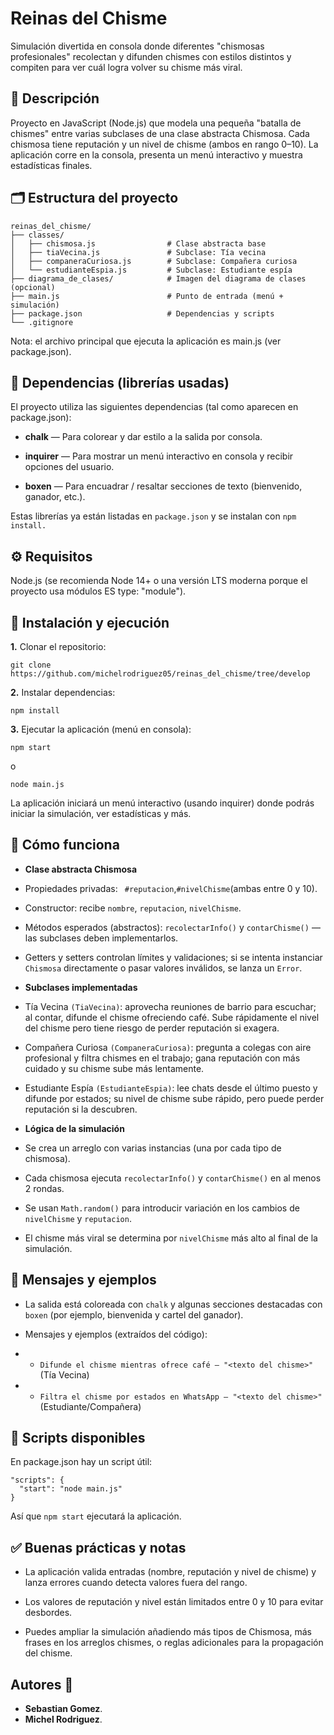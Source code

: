 # Reinas del Chisme

Simulación divertida en consola donde diferentes "chismosas profesionales" recolectan y difunden chismes con estilos distintos y compiten para ver cuál logra volver su chisme más viral.

## 🔖 Descripción

Proyecto en JavaScript (Node.js) que modela una pequeña "batalla de chismes" entre varias subclases de una clase abstracta Chismosa. Cada chismosa tiene reputación y un nivel de chisme (ambos en rango 0–10). La aplicación corre en la consola, presenta un menú interactivo y muestra estadísticas finales.

## 🗂️ Estructura del proyecto
````
reinas_del_chisme/
├── classes/
│   ├── chismosa.js                # Clase abstracta base
│   ├── tiaVecina.js               # Subclase: Tía vecina
│   ├── companeraCuriosa.js        # Subclase: Compañera curiosa
│   └── estudianteEspia.js         # Subclase: Estudiante espía
├── diagrama_de_clases/            # Imagen del diagrama de clases (opcional)
├── main.js                        # Punto de entrada (menú + simulación)
├── package.json                   # Dependencias y scripts
└── .gitignore
````
Nota: el archivo principal que ejecuta la aplicación es main.js (ver package.json).

## 🧩 Dependencias (librerías usadas)

El proyecto utiliza las siguientes dependencias (tal como aparecen en package.json):

- **chalk** — Para colorear y dar estilo a la salida por consola.

- **inquirer** — Para mostrar un menú interactivo en consola y recibir opciones del usuario.

- **boxen** — Para encuadrar / resaltar secciones de texto (bienvenido, ganador, etc.).

Estas librerías ya están listadas en ``package.json`` y se instalan con ``npm install.``

## ⚙️ Requisitos

Node.js (se recomienda Node 14+ o una versión LTS moderna porque el proyecto usa módulos ES type: "module").

## 🚀 Instalación y ejecución

**1.** Clonar el repositorio:
````
git clone https://github.com/michelrodriguez05/reinas_del_chisme/tree/develop
````
**2.** Instalar dependencias:
````
npm install
````
**3.** Ejecutar la aplicación (menú en consola):
````
npm start
````
o
````
node main.js
````
La aplicación iniciará un menú interactivo (usando inquirer) donde podrás iniciar la simulación, ver estadísticas y más.

## 🧠 Cómo funciona

- **Clase abstracta Chismosa**

- Propiedades privadas: `` #reputacion``,`` #nivelChisme ``(ambas entre 0 y 10).

- Constructor: recibe ``nombre``, ``reputacion``, ``nivelChisme``.

- Métodos esperados (abstractos): ``recolectarInfo()`` y ``contarChisme()`` — las subclases deben implementarlos.

- Getters y setters controlan límites y validaciones; si se intenta instanciar ``Chismosa`` directamente o pasar valores inválidos, se lanza un ``Error``.

- **Subclases implementadas**

- Tía Vecina ``(TiaVecina)``: aprovecha reuniones de barrio para escuchar; al contar, difunde el chisme ofreciendo café. Sube rápidamente el nivel del chisme pero tiene riesgo de perder reputación si exagera.

- Compañera Curiosa ``(CompaneraCuriosa)``: pregunta a colegas con aire profesional y filtra chismes en el trabajo; gana reputación con más cuidado y su chisme sube más lentamente.

- Estudiante Espía ``(EstudianteEspia)``: lee chats desde el último puesto y difunde por estados; su nivel de chisme sube rápido, pero puede perder reputación si la descubren.

 - **Lógica de la simulación**

- Se crea un arreglo con varias instancias (una por cada tipo de chismosa).

- Cada chismosa ejecuta ``recolectarInfo()`` y ``contarChisme()`` en al menos 2 rondas.

- Se usan ``Math.random()`` para introducir variación en los cambios de ``nivelChisme`` y ``reputacion``.

- El chisme más viral se determina por ``nivelChisme`` más alto al final de la simulación.

## 🧾 Mensajes y ejemplos

- La salida está coloreada con ``chalk`` y algunas secciones destacadas con ``boxen`` (por ejemplo, bienvenida y cartel del ganador).

- Mensajes y ejemplos (extraídos del código):

 - -  ``Difunde el chisme mientras ofrece café — "<texto del chisme>"`` (Tía Vecina)

- -  ``Filtra el chisme por estados en WhatsApp — "<texto del chisme>"`` (Estudiante/Compañera)

## 🧪 Scripts disponibles

En package.json hay un script útil:
````
"scripts": {
  "start": "node main.js"
}
````
Así que ``npm start`` ejecutará la aplicación.

## ✅ Buenas prácticas y notas

- La aplicación valida entradas (nombre, reputación y nivel de chisme) y lanza errores cuando detecta valores fuera del rango.

- Los valores de reputación y nivel están limitados entre 0 y 10 para evitar desbordes.

- Puedes ampliar la simulación añadiendo más tipos de Chismosa, más frases en los arreglos chismes, o reglas adicionales para la propagación del chisme.


## Autores 🤝
- **Sebastian Gomez**.
- **Michel Rodriguez**.